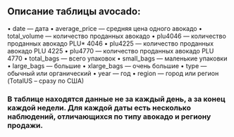 ## Описание таблицы avocado:

• date — дата
• average_price — средняя цена одного авокадо
• total_volume — количество проданных авокадо
• plu4046 — количество проданных авокадо PLU* 4046
• plu4225 — количество проданных авокадо PLU 4225
• plu4770 — количество проданных авокадо PLU 4770
• total_bags — всего упаковок
• small_bags — маленькие упаковки
• large_bags — большие
• xlarge_bags — очень большие
• type — обычный или органический
• year — год
• region — город или регион (TotalUS – сразу по США)
  
### В таблице находятся данные не за каждый день, а за конец каждой недели. Для каждой даты есть несколько наблюдений, отличающихся по типу авокадо и региону продажи.
